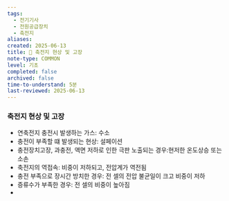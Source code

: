 ```yaml
---
tags:
  - 전기기사
  - 전원공급장치
  - 축전지
aliases: 
created: 2025-06-13
title: 📝 축전지 현상 및 고장
note-type: COMMON
level: 기초
completed: false
archived: false
time-to-understand: 5분
last-reviewed: 2025-06-13
---
```


### 축전지 현상 및 고장
- 연축전지 충전시 발생하는 가스: 수소
- 충전이 부족할 떄 발생되는 현상: 설페이션
- 충전장치고장, 과충전, 액면 저하로 인한 극판 노출되는 경우:현저한 온도상승 또는 소손
- 축전지의 역접속: 비중이 저하되고, 전압계가 역전됨
- 충전 부족으로 장시간 방치한 경우: 전 셀의 전압 불균일이 크고 비중이 저하
- 증류수가 부족한 경우: 전 셀의 비중이 높아짐
- 
